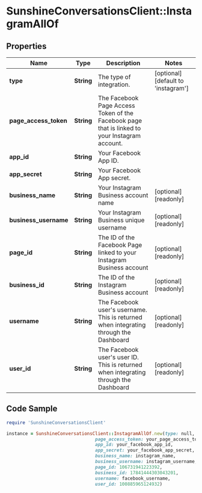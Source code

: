 # SunshineConversationsClient::InstagramAllOf

## Properties

Name | Type | Description | Notes
------------ | ------------- | ------------- | -------------
**type** | **String** | The type of integration. | [optional] [default to &#39;instagram&#39;]
**page_access_token** | **String** | The Facebook Page Access Token of the Facebook page that is linked to your Instagram account. | 
**app_id** | **String** | Your Facebook App ID. | 
**app_secret** | **String** | Your Facebook App secret. | 
**business_name** | **String** | Your Instagram Business account name | [optional] [readonly] 
**business_username** | **String** | Your Instagram Business unique username | [optional] [readonly] 
**page_id** | **String** | The ID of the Facebook Page linked to your Instagram Business account | [optional] [readonly] 
**business_id** | **String** | The ID of the Instagram Business account | [optional] [readonly] 
**username** | **String** | The Facebook user&#39;s username. This is returned when integrating through the Dashboard | [optional] [readonly] 
**user_id** | **String** | The Facebook user&#39;s user ID. This is returned when integrating through the Dashboard | [optional] [readonly] 

## Code Sample

```ruby
require 'SunshineConversationsClient'

instance = SunshineConversationsClient::InstagramAllOf.new(type: null,
                                 page_access_token: your_page_access_token,
                                 app_id: your_facebook_app_id,
                                 app_secret: your_facebook_app_secret,
                                 business_name: instagram_name,
                                 business_username: instagram_username,
                                 page_id: 106731941223392,
                                 business_id: 17841444303043201,
                                 username: facebook_username,
                                 user_id: 100885965124932)
```


